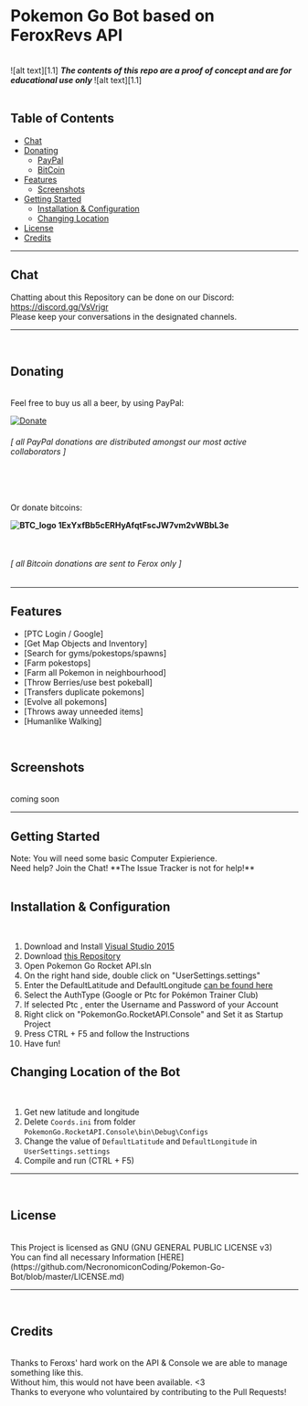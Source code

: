 <!-- define warning icon -->
[1.1]: http://i.imgur.com/M4fJ65n.png (ATTENTION)
[1.2]: http://i.imgur.com/NNcGs1n.png (BTC)
<!-- title -->
<h1>Pokemon Go Bot based on FeroxRevs API</h1>
<br/>
<!-- disclaimer -->
![alt text][1.1] <strong><em> The contents of this repo are a proof of concept and are for educational use only </em></strong> ![alt text][1.1]
<br/>
<br/>

<h2>Table of Contents</h2>

- [Chat](#chat)
- [Donating](#donating)
  - [PayPal](#paypal)
  - [BitCoin](#btc)
- [Features](#features)
  - [Screenshots](#screenshots)
- [Getting Started](#getting-started)
  - [Installation & Configuration](#install-config)
  - [Changing Location](#changing-location)
- [License](#license)
- [Credits](#credits)

<hr/>

<h2><a name="chat">Chat</a></h2>

Chatting about this Repository can be done on our Discord: https://discord.gg/VsVrjgr <br/>
Please keep your conversations in the designated channels.
<br/>
<hr/>
<br/>
<h2><a name="donating">Donating</a></h2>
<br/>
<a name="paypal">Feel free to buy us all a beer, by using PayPal:</a>

[![Donate](https://www.paypalobjects.com/en_US/i/btn/btn_donate_LG.gif)](https://www.paypal.com/cgi-bin/webscr?cmd=_donations&business=farhaninoor1%40gmail%2ecom&lc=GB&item_name=POGO%20Bot%20Donations&item_number=POGO&no_note=0&currency_code=USD&bn=PP%2dDonationsBF%3abtn_donateCC_LG_global%2egif%3aNonHostedGuest)<br/>

<h6><em>[ all PayPal donations are distributed amongst our most active collaborators ]</em></h6><br/>

<br/>

<a name="btc">Or donate bitcoins:</a><br/>

<strong><img src="http://i.imgur.com/NNcGs1n.png" alt="BTC_logo"/> 1ExYxfBb5cERHyAfqtFscJW7vm2vWBbL3e</strong>
 
<br/>

<h6><em>[ all Bitcoin donations are sent to Ferox only ]</em></h6>

<hr/>

<h2><a name="features">Features</a></h2>

 - [PTC Login / Google]
 - [Get Map Objects and Inventory]
 - [Search for gyms/pokestops/spawns]
 - [Farm pokestops]
 - [Farm all Pokemon in neighbourhood]
 - [Throw Berries/use best pokeball]
 - [Transfers duplicate pokemons]
 - [Evolve all pokemons]
 - [Throws away unneeded items]
 - [Humanlike Walking]

<br/>
<h2><a name="screenshots">Screenshots</a></h2><br/>
coming soon<br/>
<hr/>

<h2><a name="getting-started">Getting Started</a></h2>
Note: You will need some basic Computer Expierience.<br/>
Need help? <a name="chat">Join the Chat!</a> **The Issue Tracker is not for help!**<br/>
<br/>
<h2><a name="install-config">Installation & Configuration</a></h2><br/>

1. Download and Install [Visual Studio 2015](https://go.microsoft.com/fwlink/?LinkId=691979&clcid=0x409)
2. Download [this Repository](https://github.com/NecronomiconCoding/Pokemon-Go-Bot/archive/master.zip)
3. Open Pokemon Go Rocket API.sln
4. On the right hand side, double click on "UserSettings.settings"
5. Enter the DefaultLatitude and DefaultLongitude [can be found here](http://mondeca.com/index.php/en/any-place-en)
6. Select the AuthType (Google or Ptc for Pokémon Trainer Club)
7. If selected Ptc , enter the Username and Password of your Account
8. Right click on "PokemonGo.RocketAPI.Console" and Set it as Startup Project
9. Press CTRL + F5 and follow the Instructions
10. Have fun!<br/>

<h2><a name="changing-location">Changing Location of the Bot</a></h2><br/>

1. Get new latitude and longitude
2. Delete `Coords.ini` from folder `PokemonGo.RocketAPI.Console\bin\Debug\Configs`
3. Change the value of `DefaultLatitude` and `DefaultLongitude` in `UserSettings.settings`
4. Compile and run (CTRL + F5)<br/>

<hr/>
<br/>
<h2><a name="license">License</a></h2><br/>
This Project is licensed as GNU (GNU GENERAL PUBLIC LICENSE v3) 
<br/>
You can find all necessary Information [HERE](https://github.com/NecronomiconCoding/Pokemon-Go-Bot/blob/master/LICENSE.md)
<br/>
<hr/>
<br/>

<h2><a name="credits">Credits</a></h2><br/>
Thanks to Feroxs' hard work on the API & Console we are able to manage something like this.<br/>
Without him, this would not have been available. <3
<br/>
Thanks to everyone who voluntaired by contributing to the Pull Requests!
